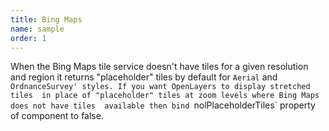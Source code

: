 ```yaml
---
title: Bing Maps
name: sample
order: 1
---
```


When the Bing Maps tile service doesn't have tiles for a given resolution 
and region it returns "placeholder" tiles by default for `Aerial` 
and `OrdnanceSurvey' styles. If you want OpenLayers to display stretched tiles 
in place of "placeholder" tiles at zoom levels where Bing Maps does not have tiles 
available then bind `nolPlaceholderTiles` property of component to false.